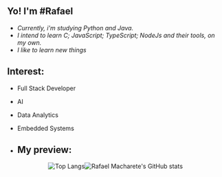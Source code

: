 
## Yo! I'm #Rafael

- *Currently, i'm studying Python and Java.*
- *I intend to learn C; JavaScript; TypeScript; NodeJs and their tools, on my own.*
- *I like to learn new things*

## Interest:
- Full Stack Developer
- AI
- Data Analytics
- Embedded Systems
  
- ## My preview:
<div align="center">
  
 ![Top Langs](https://github-readme-stats.vercel.app/api/top-langs/?username=RafaelMacharete&layout=compact&theme=one_dark_pro)![Rafael Macharete's GitHub stats](https://github-readme-stats.vercel.app/api?username=RafaelMacharete&show_icons=true&theme=one_dark_pro&height="1000")


</div>

